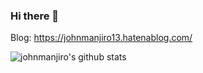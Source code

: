 ### Hi there 👋
Blog: https://johnmanjiro13.hatenablog.com/

![johnmanjiro's github stats](https://github-readme-stats.vercel.app/api?username=johnmanjiro13&show_icons=true)

